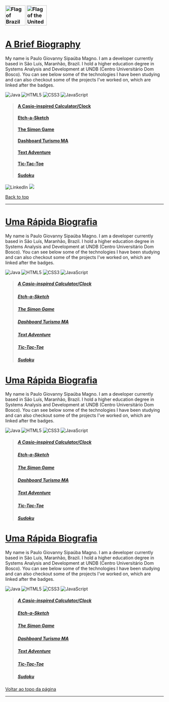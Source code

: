 <a name="back"></a>
### [<img width="64" alt="Flag of Brazil" src="https://upload.wikimedia.org/wikipedia/commons/thumb/0/05/Flag_of_Brazil.svg/64px-Flag_of_Brazil.svg.png">](#ptbr) [<img width="64" alt="Flag of the United States" src="https://upload.wikimedia.org/wikipedia/commons/thumb/d/d6/Flag_of_the_United_States_%283-2%29.svg/64px-Flag_of_the_United_States_%283-2%29.svg.png">](#en)

# [A Brief Biography](https://linkedin.com/in/pgsmagno/) <a name="en"></a>

My name is Paulo Giovanny Sipaúba Magno. I am a developer currently based in São Luís, Maranhão, Brazil. I hold a higher education degree in Systems Analysis and Development at UNDB (Centro Universitário Dom Bosco). You can see below some of the technologies I have been studying and can also checkout some of the projects I've worked on, which are linked after the badges.

![Java](https://img.shields.io/badge/java-%23ED8B00.svg?style=for-the-badge&logo=java&logoColor=white) ![HTML5](https://img.shields.io/badge/html5-%23E34F26.svg?style=for-the-badge&logo=html5&logoColor=white) ![CSS3](https://img.shields.io/badge/css3-%231572B6.svg?style=for-the-badge&logo=css3&logoColor=white)  ![JavaScript](https://img.shields.io/badge/javascript-%23323330.svg?style=for-the-badge&logo=javascript&logoColor=%23F7DF1E)

>#### [A Casio-inspired Calculator/Clock](https://pgmagno.github.io/tod-calculator/)
>#### [Etch-a-Sketch](https://pgmagno.github.io/etch-a-sketch/)
>#### [The Simon Game](https://pgmagno.github.io/simon-game/)
>#### [Dashboard Turismo MA](https://observatorioturismoma.github.io/dashboard/)
>#### [Text Adventure](https://github.com/pgmagno/textAdventure/)
>#### [Tic-Tac-Toe](https://github.com/pgmagno/tictactoe)
>#### [Sudoku](https://github.com/pgmagno/sudoku)

![LinkedIn](https://img.shields.io/badge/linkedin-%230077B5.svg?style=for-the-badge&logo=linkedin&logoColor=white)
 <a href="mailto:pgs.magno@gmail.com" target="_blank"><img src="https://img.shields.io/badge/Gmail-D14836?style=for-the-badge&logo=gmail&logoColor=white"></a>

[Back to top](#back)

---

# [Uma Rápida Biografia](https://linkedin.com/in/pgsmagno/) <a name="ptbr"></a>

My name is Paulo Giovanny Sipaúba Magno. I am a developer currently based in São Luís, Maranhão, Brazil. I hold a higher education degree in Systems Analysis and Development at UNDB (Centro Universitário Dom Bosco). You can see below some of the technologies I have been studying and can also checkout some of the projects I've worked on, which are linked after the badges.

![Java](https://img.shields.io/badge/java-%23ED8B00.svg?style=for-the-badge&logo=java&logoColor=white) ![HTML5](https://img.shields.io/badge/html5-%23E34F26.svg?style=for-the-badge&logo=html5&logoColor=white) ![CSS3](https://img.shields.io/badge/css3-%231572B6.svg?style=for-the-badge&logo=css3&logoColor=white)  ![JavaScript](https://img.shields.io/badge/javascript-%23323330.svg?style=for-the-badge&logo=javascript&logoColor=%23F7DF1E)

>##### [A Casio-inspired Calculator/Clock  ](https://pgmagno.github.io/tod-calculator/)
>##### [Etch-a-Sketch](https://pgmagno.github.io/etch-a-sketch/)
>##### [The Simon Game](https://pgmagno.github.io/simon-game/)
>##### [Dashboard Turismo MA](https://observatorioturismoma.github.io/dashboard/)
>##### [Text Adventure](https://github.com/pgmagno/textAdventure/)
>##### [Tic-Tac-Toe](https://github.com/pgmagno/tictactoe)
>##### [Sudoku](https://github.com/pgmagno/sudoku)
# [Uma Rápida Biografia](https://linkedin.com/in/pgsmagno/) <a name="ptbr"></a>

My name is Paulo Giovanny Sipaúba Magno. I am a developer currently based in São Luís, Maranhão, Brazil. I hold a higher education degree in Systems Analysis and Development at UNDB (Centro Universitário Dom Bosco). You can see below some of the technologies I have been studying and can also checkout some of the projects I've worked on, which are linked after the badges.

![Java](https://img.shields.io/badge/java-%23ED8B00.svg?style=for-the-badge&logo=java&logoColor=white) ![HTML5](https://img.shields.io/badge/html5-%23E34F26.svg?style=for-the-badge&logo=html5&logoColor=white) ![CSS3](https://img.shields.io/badge/css3-%231572B6.svg?style=for-the-badge&logo=css3&logoColor=white)  ![JavaScript](https://img.shields.io/badge/javascript-%23323330.svg?style=for-the-badge&logo=javascript&logoColor=%23F7DF1E)

>##### [A Casio-inspired Calculator/Clock  ](https://pgmagno.github.io/tod-calculator/)
>##### [Etch-a-Sketch](https://pgmagno.github.io/etch-a-sketch/)
>##### [The Simon Game](https://pgmagno.github.io/simon-game/)
>##### [Dashboard Turismo MA](https://observatorioturismoma.github.io/dashboard/)
>##### [Text Adventure](https://github.com/pgmagno/textAdventure/)
>##### [Tic-Tac-Toe](https://github.com/pgmagno/tictactoe)
>##### [Sudoku](https://github.com/pgmagno/sudoku)
# [Uma Rápida Biografia](https://linkedin.com/in/pgsmagno/) <a name="ptbr"></a>

My name is Paulo Giovanny Sipaúba Magno. I am a developer currently based in São Luís, Maranhão, Brazil. I hold a higher education degree in Systems Analysis and Development at UNDB (Centro Universitário Dom Bosco). You can see below some of the technologies I have been studying and can also checkout some of the projects I've worked on, which are linked after the badges.

![Java](https://img.shields.io/badge/java-%23ED8B00.svg?style=for-the-badge&logo=java&logoColor=white) ![HTML5](https://img.shields.io/badge/html5-%23E34F26.svg?style=for-the-badge&logo=html5&logoColor=white) ![CSS3](https://img.shields.io/badge/css3-%231572B6.svg?style=for-the-badge&logo=css3&logoColor=white)  ![JavaScript](https://img.shields.io/badge/javascript-%23323330.svg?style=for-the-badge&logo=javascript&logoColor=%23F7DF1E)

>##### [A Casio-inspired Calculator/Clock  ](https://pgmagno.github.io/tod-calculator/)
>##### [Etch-a-Sketch](https://pgmagno.github.io/etch-a-sketch/)
>##### [The Simon Game](https://pgmagno.github.io/simon-game/)
>##### [Dashboard Turismo MA](https://observatorioturismoma.github.io/dashboard/)
>##### [Text Adventure](https://github.com/pgmagno/textAdventure/)
>##### [Tic-Tac-Toe](https://github.com/pgmagno/tictactoe)
>##### [Sudoku](https://github.com/pgmagno/sudoku)
[Voltar ao topo da página](#back)

---
